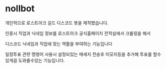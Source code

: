 # nollbot

개인적으로 로스트아크 길드 디스코드 봇을 제작했습니다.

인증시 직업과 닉네임 정보를 로스트아크 공식홈페이지 전적실에서 크롤링을 해서

디스코드 닉네임과 직업에 맞는 역활을 부여하는 기능입니다

일정투표 관련 명령어 사용시 설정되있는 메세지 전송후 이모지등을 추가해 투표를 할수있게끔 도와줄수있는 기능입니다.
